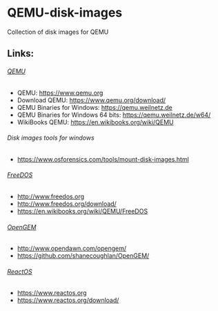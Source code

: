 # QEMU-disk-images

Collection of disk images for QEMU


## Links:

###### [QEMU](https://www.qemu.org)
* QEMU: https://www.qemu.org
* Download QEMU: https://www.qemu.org/download/
* QEMU Binaries for Windows: https://qemu.weilnetz.de
* QEMU Binaries for Windows 64 bits: https://qemu.weilnetz.de/w64/
* WikiBooks QEMU: https://en.wikibooks.org/wiki/QEMU

###### Disk images tools for windows
* https://www.osforensics.com/tools/mount-disk-images.html

###### [FreeDOS](http://www.freedos.org)
* http://www.freedos.org
* http://www.freedos.org/download/
* https://en.wikibooks.org/wiki/QEMU/FreeDOS

###### [OpenGEM](http://www.opendawn.com/opengem/)
* http://www.opendawn.com/opengem/
* https://github.com/shanecoughlan/OpenGEM/

###### [ReactOS](https://www.reactos.org)
* https://www.reactos.org
* https://www.reactos.org/download/
